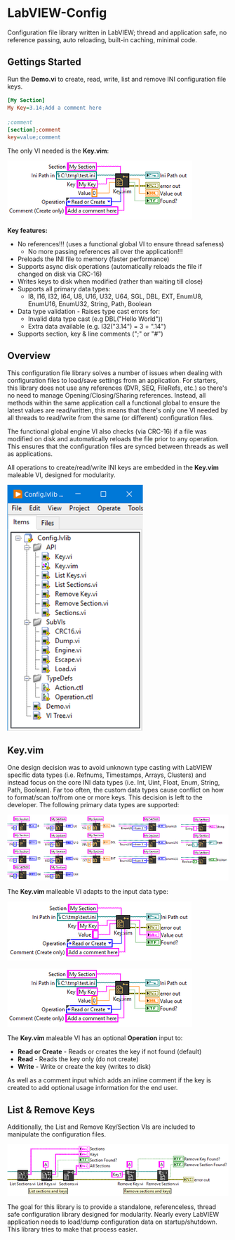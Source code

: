 # LabVIEW-Config
Configuration file library written in LabVIEW; thread and application safe, no reference passing, auto reloading, built-in caching, minimal code.

## Gettings Started

Run the **Demo.vi** to create, read, write, list and remove INI configuration file keys.

```ini
[My Section]
My Key=3.14;Add a comment here

;comment
[section];comment
key=value;comment
```

The only VI needed is the **Key.vim**:

![ConfigKeyVimDbl](/docs/imgs/ConfigKeyVimDbl.png)

**Key features:**

- No references!!! (uses a functional global VI to ensure thread safeness)
  - No more passing references all over the application!!!
- Preloads the INI file to memory (faster performance)
- Supports async disk operations (automatically reloads the file if changed on disk via CRC-16)
- Writes keys to disk when modified (rather than waiting till close)
- Supports all primary data types:
  - I8, I16, I32, I64, U8, U16, U32, U64, SGL, DBL, EXT, EnumU8, EnumU16, EnumU32, String, Path, Boolean
- Data type validation - Raises type cast errors for:
  - Invalid data type cast (e.g DBL("Hello World"))
  - Extra data available (e.g. I32("3.14") = 3 + ".14")
- Supports section, key & line comments (";" or "#")

## Overview

This configuration file library solves a number of issues when dealing with configuration files to load/save settings from an application. For starters, this library does not use any references (DVR, SEQ, FileRefs, etc.) so there's no need to manage Opening/Closing/Sharing references. Instead, all methods within the same application call a functional global to ensure the latest values are read/written, this means that there's only one VI needed by all threads to read/write from the same (or different) configuration files.

The functional global engine VI also checks (via CRC-16) if a file was modified on disk and automatically reloads the file prior to any operation. This ensures that the configuration files are synced between threads as well as applications.

All operations to create/read/write INI keys are embedded in the **Key.vim** maleable VI, designed for modularity.

![ConfigLvlib](/docs/imgs/ConfigLvlib.png)

## Key.vim

One design decision was to avoid unknown type casting with LabVIEW specific data types (i.e. Refnums, Timestamps, Arrays, Clusters) and instead focus on the core INI data types (i.e. Int, Uint, Float, Enum, String, Path, Boolean). Far too often, the custom data types cause conflict on how to format/scan to/from one or more keys. This decision is left to the developer. The following primary data types are supported:

![ConfigKeyVimTypes](/docs/imgs/ConfigKeyVimTypes.png)

The **Key.vim** malleable VI adapts to the input data type:

![ConfigKeyVimStr](/docs/imgs/ConfigKeyVimStr.png)

![ConfigKeyVimDbl](/docs/imgs/ConfigKeyVimDbl.png)

The **Key.vim** maleable VI has an optional **Operation** input to:
- **Read or Create** - Reads or creates the key if not found (default)
- **Read** - Reads the key only (do not create)
- **Write** - Write or create the key (writes to disk)

As well as a comment input which adds an inline comment if the key is created to add optional usage information for the end user.

## List & Remove Keys

Additionally, the List and Remove Key/Section VIs are included to manipulate the configuration files.

![ConfigListRemove](/docs/imgs/ConfigListRemove.png)

The goal for this library is to provide a standalone, referenceless, thread safe configuration library designed for modularity. Nearly every LabVIEW application needs to load/dump configuration data on startup/shutdown. This library tries to make that process easier.

